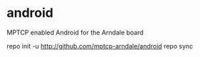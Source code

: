 android
=======

MPTCP enabled Android for the Arndale board

 repo init -u http://github.com/mptcp-arndale/android
 repo sync

